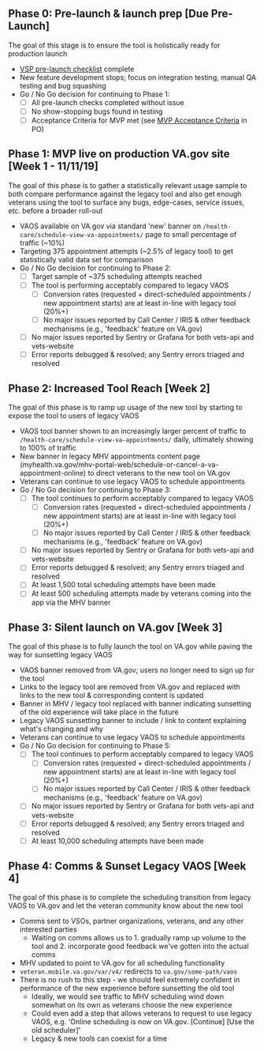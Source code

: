## Phase 0: Pre-launch & launch prep [Due Pre-Launch]
The goal of this stage is to ensure the tool is holistically ready for production launch
- [VSP pre-launch checklist](https://github.com/department-of-veterans-affairs/va.gov-team/blob/master/platform/working-with-vsp/onboarding/Product%20Development%20Checklist.md) complete
- New feature development stops; focus on integration testing, manual QA testing and bug squashing
- Go / No Go decision for continuing to Phase 1:
  - [ ] All pre-launch checks completed without issue
  - [ ] No show-stopping bugs found in testing
  - [ ] Acceptance Criteria for MVP met (see [MVP Acceptance Criteria](https://github.com/department-of-veterans-affairs/va.gov-team/blob/master/products/health-care/appointments/README.md#acceptance-criteria) in PO)

## Phase 1: MVP live on production VA.gov site [Week 1 - 11/11/19]
The goal of this phase is to gather a statistically relevant usage sample to both compare performance against the legacy tool and also get enough veterans using the tool to surface any bugs, edge-cases, service issues, etc. before a broader roll-out
- VAOS available on VA.gov via standard 'new' banner on `/health-care/schedule-view-va-appointments/` page to small percentage of traffic (~10%)
- Targeting 375 appointment attempts (~2.5% of legacy tool) to get statistically valid data set for comparison
- Go / No Go decision for continuing to Phase 2:
  - [ ] Target sample of ~375 scheduling attempts reached
  - [ ] The tool is performing acceptably compared to legacy VAOS
    - [ ] Conversion rates (requested + direct-scheduled appointments / new appointment starts) are at least in-line with legacy tool (20%+)
    - [ ] No major issues reported by Call Center / IRIS & other feedback mechanisms (e.g., 'feedback' feature on VA.gov)
  - [ ] No major issues reported by Sentry or Grafana for both vets-api and vets-website
  - [ ] Error reports debugged & resolved; any Sentry errors triaged and resolved

## Phase 2: Increased Tool Reach [Week 2]
The goal of this phase is to ramp up usage of the new tool by starting to expose the tool to users of legacy VAOS
- VAOS tool banner shown to an increasingly larger percent of traffic to  `/health-care/schedule-view-va-appointments/` daily, ultimately showing to 100% of traffic
- New banner in legacy MHV appointments content page (myhealth.va.gov/mhv-portal-web/schedule-or-cancel-a-va-appointment-online) to direct veterans to the new tool on VA.gov
- Veterans can continue to use legacy VAOS to schedule appointments
- Go / No Go decision for continuing to Phase 3:
  - [ ] The tool continues to perform acceptably compared to legacy VAOS
    - [ ] Conversion rates (requested + direct-scheduled appointments / new appointment starts) are at least in-line with legacy tool (20%+)
    - [ ] No major issues reported by Call Center / IRIS & other feedback mechanisms (e.g., 'feedback' feature on VA.gov)
  - [ ] No major issues reported by Sentry or Grafana for both vets-api and vets-website
  - [ ] Error reports debugged & resolved; any Sentry errors triaged and resolved
  - [ ] At least 1,500 total scheduling attempts have been made
  - [ ] At least 500 scheduling attempts made by veterans coming into the app via the MHV banner

## Phase 3: Silent launch on VA.gov [Week 3]
The goal of this phase is to fully launch the tool on VA.gov while paving the way for sunsetting legacy VAOS
- VAOS banner removed from VA.gov; users no longer need to sign up for the tool
- Links to the legacy tool are removed from VA.gov and replaced with links to the new tool & corresponding content is updated
- Banner in MHV / legacy tool replaced with banner indicating sunsetting of the old experience will take place in the future
- Legacy VAOS sunsetting banner to include / link to content explaining what's changing and why
- Veterans can continue to use legacy VAOS to schedule appointments
- Go / No Go decision for continuing to Phase 5:
  - [ ] The tool continues to perform acceptably compared to legacy VAOS
    - [ ] Conversion rates (requested + direct-scheduled appointments / new appointment starts) are at least in-line with legacy tool (20%+)
    - [ ] No major issues reported by Call Center / IRIS & other feedback mechanisms (e.g., 'feedback' feature on VA.gov)
  - [ ] No major issues reported by Sentry or Grafana for both vets-api and vets-website
  - [ ] Error reports debugged & resolved; any Sentry errors triaged and resolved
  - [ ] At least 10,000 scheduling attempts have been made

## Phase 4: Comms & Sunset Legacy VAOS [Week 4]
The goal of this phase is to complete the scheduling transition from legacy VAOS to VA.gov and let the veteran community know about the new tool
- Comms sent to VSOs, partner organizations, veterans, and any other interested parties
  - Waiting on comms allows us to 1. gradually ramp up volume to the tool and 2. incorporate  good feedback we've gotten into the actual comms
- MHV updated to point to VA.gov for all scheduling functionality
- `veteran.mobile.va.gov/var/v4/` redirects to `va.gov/some-path/vaos`
- There is no rush to this step - we should feel extremely confident in performance of the new experience before sunsetting the old tool
  - Ideally, we would see traffic to MHV scheduling wind down somewhat on its own as veterans choose the new experience
  - Could even add a step that allows veterans to request to use legacy VAOS, e.g. 'Online scheduling is now on VA.gov. [Continue] [Use the old scheduler]'
  - Legacy & new tools can coexist for a time


